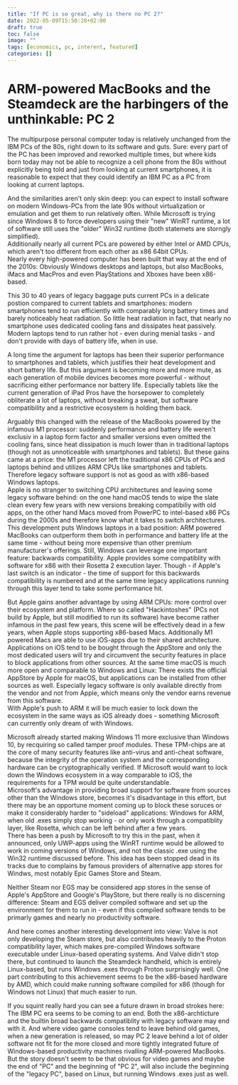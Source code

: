 ```yaml
---
title: "If PC is so great, why is there no PC 2?"
date: 2022-05-09T15:50:28+02:00
draft: true
toc: false
image: ""
tags: [economics, pc, interent, featured]
categories: []
---
```


# ARM-powered MacBooks and the Steamdeck are the harbingers of the unthinkable: PC 2
<!--more-->
The multipurpose personal computer today is relatively unchanged from the IBM PCs of the 80s, right down to its software and guts. Sure: every part of the PC has been improved and reworked multiple times, but where kids born today may not be able to recognize a cell phone from the 80s without explicitly being told and just from looking at current smartphones, it is reasonable to expect that they could identify an IBM PC as a PC from looking at current laptops.

And the similarities aren't only skin deep: you can expect to install software on modern Windows-PCs from the late 90s without virtualization or emulation and get them to run relatively often. While Microsoft is trying since Windows 8 to force developers using their "new" WinRT runtime, a lot of software still uses the "older" Win32 runtime (both statemets are storngly simplified).<br />
Additionally nearly all current PCs are powered by either Intel or AMD CPUs, which aren't too different from each other as x86 64bit CPUs.<br />
Nearly every high-powered computer has been built that way at the end of the 2010s: Obviously Windows desktops and laptops, but also MacBooks, iMacs and MacPros and even PlayStations and Xboxes have been x86-based.

This 30 to 40 years of legacy baggage puts current PCs in a delicate postion compared to current tablets and smartphones: modern smartphones tend to run efficiently with comparably long battery times and barely noticeably heat radiation. So little heat radiation in fact, that nearly no smartphone uses dedicated cooling fans and dissipates heat passively. Modern laptops tend to run rather hot - even during menial tasks - and don't provide with days of battery life, when in use.

A long time the argument for laptops has been their superior performance to smartphones and tablets, which justifies their heat development and short battery life. But this argument is becoming more and more mute, as each generation of mobile devices becomes more powerful - without sacrificing either performance nor battery life. Especially tablets like the current generation of iPad Pros have the horsepower to completely obliterate a lot of laptops, without breaking a sweat, but software compatibility and a restrictive ecosystem is holding them back.

Arguably this changed with the release of the MacBooks powered by the infamous M1 processor: suddenly performance and battery life weren't exclusiv in a laptop form factor and smaller versions even omitted the cooling fans, since heat dissipation is much lower than in traditional laptops (though not as unnoticeable with smartphones and tablets). But these gains came at a price: the M1 processor left the traditional x86 CPUs of PCs and laptops behind and utilizes ARM CPUs like smartphones and tablets. Therefore legacy software support is not as good as with x86-based Windows laptops.<br />
Apple is no stranger to switching CPU architectures and leaving some legacy software behind: on the one hand macOS tends to wipe the slate clean every few years with new versions breaking compatibiliy with old apps, on the other hand Macs moved from PowerPC to intel-based x86 PCs during the 2000s and therefore know what it takes to switch architectures.<br />
This development puts Windows laptops in a bad position: ARM powered MacBooks can outperform them both in performance and battery life at the same time - without being more expensive than other premium manufacturer's offerings.
Still, Windows can leverage one important feature: backwards compatibility. Apple provides some compatiblity with software for x86 with their Rosetta 2 execution layer. Though - if Apple's last switch is an indicator - the time of support for this backwards compatibility is numbered and at the same time legacy applications running through this layer tend to take some performance hit.

But Apple gains another advantage by using ARM CPUs: more control over their ecosystem and platform. Where so called "Hackintoshes" (PCs not build by Apple, but still modified to run its software) have become rather infamous in the past few years, this scene will be effectively dead in a few years, when Apple stops supporting x86-based Macs. Additionally M1 powered Macs are able to use iOS-apps due to their shared architecture. Applications on iOS tend to be bought through the AppStore and only the most dedicated users will try and circumvent the security features in place to block applications from other sources. At the same time macOS is much more open and comparable to Windows and Linux: There exists the official AppStore by Apple for macOS, but applications can be installed from other sources as well. Especially legacy software is only available directly from the vendor and not from Apple, which means only the vendor earns revenue from this software.<br />
With Apple's push to ARM it will be much easier to lock down the ecosystem in the same ways as iOS already does - something Microsoft can currently only dream of with Windows.

Microsoft already started making Windows 11 more exclusive than Windows 10, by recquiring so called tamper proof modules. These TPM-chips are at the core of many security features like anti-virus and anti-cheat software, because the integrity of the operation system and the corresponding hardware can be cryptographically verified. If Microsoft would want to lock down the Windows ecosystem in a way comparable to iOS, the requirements for a TPM would be quite understandable.<br />
Microsoft's advantage in providing broad support for software from sources other than the Windows store, becomes it's disadvantage in this effort, but there may be an opportune moment coming up to block these soruces or make it considerably harder to "sideload" applications: Windows for ARM, when old .exes simply stop working - or only work through a compatiblity layer, like Rosetta, which can be left behind after a few years.<br />
There has been a push by Microsoft to try this in the past, when it announced, only UWP-apps using the WinRT runtime would be allowed to work in coming versions of Windows, and not the classic .exe using the Win32 runtime discussed before. This idea has been stopped dead in its tracks due to complains by famous providers of alternative app stores for Windws, most notably Epic Games Store and Steam.

Neither Steam nor EGS may be considered app stores in the sense of Apple's AppStore and Google's PlayStore, but there really is no discerning difference: Steam and EGS deliver compiled software and set up the environment for them to run in - even if this compiled software tends to be primarly games and nearly no productivity software.

And here comes another interesting development into view: Valve is not only developing the Steam store, but also contributes heavily to the Proton compatibility layer, which makes pre-compiled Windows software executable under Linux-based operating systems. And Valve didn't stop there, but continued to launch the Steamdeck handheld, which is entirely Linux-based, but runs Windows .exes through Proton surprisingly well. One part contributing to this achievement seems to be the x86-based hardware by AMD, which could make running software compiled for x86 (though for Windows not Linux) that much easier to run.

If you squint really hard you can see a future drawn in broad strokes here: The IBM PC era seems to be coming to an end. Both the x86-archticture and the builtin broad backwards compatiblity with legacy software may end with it. And where video game consoles tend to leave behind old games, when a new generation is released, so may PC 2 leave behind a lot of older software not fit for the more closed and more tightly integrated future of Windows-based productivity machines rivalling ARM-powered MacBooks.<br />
But the story doesn't seem to be that obvious for video games and maybe the end of "PC" and the beginning of "PC 2", will also include the beginning of the "legacy PC", based on Linux, but running Windows .exes just as well.